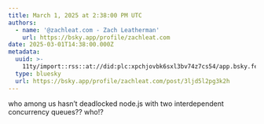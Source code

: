 ```yaml
---
title: March 1, 2025 at 2:38:00 PM UTC
authors:
  - name: '@zachleat.com - Zach Leatherman'
    url: https://bsky.app/profile/zachleat.com
date: 2025-03-01T14:38:00.000Z
metadata:
  uuid: >-
    11ty/import::rss::at://did:plc:xpchjovbk6sxl3bv74z7cs54/app.bsky.feed.post/3ljd5l2pg3k2h
  type: bluesky
  url: https://bsky.app/profile/zachleat.com/post/3ljd5l2pg3k2h
---
```

who among us hasn’t deadlocked node.js with two interdependent concurrency queues?? who!?